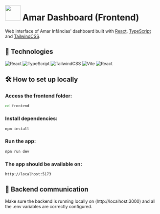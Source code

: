 # <img src="./src/assets/favicon.ico" style="width: 50px"> Amar Dashboard (Frontend)

Web interface of Amar Infâncias' dashboard built with [React](https://reactjs.org/), [TypeScript](https://www.typescriptlang.org/) and [TailwindCSS](https://tailwindcss.com/).

## 🚀 Technologies

![React](https://img.shields.io/badge/react-%2320232a.svg?style=flat&logo=react&logoColor=%2361DAFB)
![TypeScript](https://img.shields.io/badge/typescript-%23007ACC.svg?style=flat&logo=typescript&logoColor=white)
![TailwindCSS](https://img.shields.io/badge/tailwindcss-%2338B2AC.svg?style=flat&logo=tailwind-css&logoColor=white)
![Vite](https://img.shields.io/badge/vite-%23646CFF.svg?style=flat&logo=vite&logoColor=white)
![React](https://img.shields.io/badge/zustand-%2320232a.svg?style=flat&logo=react&logoColor=%2361DAFB)

## 🛠️ How to set up locally

### Access the frontend folder:

```Bash
cd frontend
```

### Install dependencies:

```Bash
npm install
```

### Run the app:

```Bash
npm run dev
```

### The app should be available on:

```Bash
http://localhost:5173
```

## 🔗 Backend communication

Make sure the backend is running locally on (http://localhost:3000) and all the .env variables are correctly configured.

```

```
